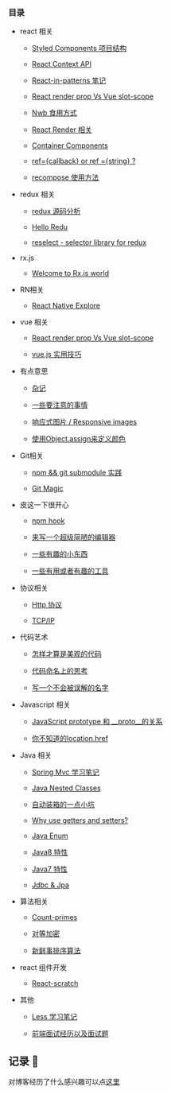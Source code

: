 ### 目录

- react 相关

  - [Styled Components 项目结构](https://github.com/Nbsaw/notes/issues/64)

  - [React Context API](https://github.com/Nbsaw/notes/issues/62)

  - [React-in-patterns 笔记](https://github.com/Nbsaw/notes/issues/61)

  - [React render prop Vs Vue slot-scope](https://github.com/Nbsaw/notes/issues/53)
  
  - [Nwb 食用方式](https://github.com/Nbsaw/notes/issues/52)

  - [React Render 相关](https://github.com/Nbsaw/notes/issues/45)

  - [Container Components](https://github.com/Nbsaw/notes/issues/44)

  - [ref={callback} or ref ={string} ? ](https://github.com/Nbsaw/notes/issues/43)

  - [recompose 使用方法](https://github.com/Nbsaw/notes/issues/41)

- redux 相关

  - [redux 源码分析](https://github.com/Nbsaw/notes/issues/55)

  - [Hello Redu](https://github.com/Nbsaw/notes/issues/46)

  - [reselect - selector library for redux](https://github.com/Nbsaw/notes/issues/42)

- rx.js

  - [Welcome to Rx.js world](https://github.com/Nbsaw/notes/issues/49)

- RN相关

  - [React Native Explore](https://github.com/Nbsaw/notes/issues/36)

- vue 相关

  - [React render prop Vs Vue slot-scope](https://github.com/Nbsaw/notes/issues/53)

  - [vue.js 实用技巧](https://github.com/Nbsaw/notes/issues/37)

- 有点意思

  - [杂记](https://github.com/Nbsaw/notes/issues/39)
  
  - [一些要注意的事情](https://github.com/Nbsaw/notes/issues/11)
  
  - [响应式图片 / Responsive images](https://github.com/Nbsaw/notes/issues/70)
  
  - [使用Object.assign来定义颜色](https://github.com/Nbsaw/notes/issues/71)
  
- Git相关
  
  - [npm && git submodule 实践](https://github.com/Nbsaw/notes/issues/54)
  
  - [Git Magic](https://github.com/Nbsaw/notes/issues/47)
  
- 皮这一下很开心

  - [npm hook](https://github.com/Nbsaw/notes/issues/63)

  - [来写一个超级简陋的编辑器](https://github.com/Nbsaw/notes/issues/40)

  - [一些有趣的小东西](https://github.com/Nbsaw/notes/issues/4)
  
  - [一些有用或者有趣的工具](https://github.com/Nbsaw/notes/issues/6)
  
- 协议相关

  - [Http 协议](https://github.com/Nbsaw/notes/issues/17)

  - [TCP/IP](https://github.com/Nbsaw/notes/issues/18)
  
- 代码艺术

  - [怎样才算是美观的代码](https://github.com/Nbsaw/notes/issues/58)
  
  - [代码命名上的思考](https://github.com/Nbsaw/notes/issues/57)
  
  - [写一个不会被误解的名字](https://github.com/Nbsaw/notes/issues/56)

- Javascript 相关

  - [JavaScript prototype 和 __proto__的关系](https://github.com/Nbsaw/notes/issues/24)
  
  - [你不知道的location.href](https://github.com/Nbsaw/notes/issues/69)

- Java 相关

  - [Spring Mvc 学习笔记 ](https://github.com/Nbsaw/notes/issues/15)

  - [Java Nested Classes](https://github.com/Nbsaw/notes/issues/27)

  - [自动装箱的一点小坑 ](https://github.com/Nbsaw/notes/issues/26)

  - [Why use getters and setters?](https://github.com/Nbsaw/notes/issues/25)

  - [Java Enum](https://github.com/Nbsaw/notes/issues/21)

  - [Java8 特性](https://github.com/Nbsaw/notes/issues/20)

  - [Java7 特性](https://github.com/Nbsaw/notes/issues/19)

  - [Jdbc & Jpa](https://github.com/Nbsaw/notes/issues/31)

- 算法相关
  
  - [Count-primes](https://github.com/Nbsaw/notes/issues/59)
  
  - [对等加密](https://github.com/Nbsaw/notes/issues/60)
  
  - [新鲜事排序算法](https://github.com/Nbsaw/notes/issues/14)
  
- react 组件开发

  - [React-scratch](https://github.com/Nbsaw/notes/issues/51)
  
- 其他
  
  - [Less 学习笔记](https://github.com/Nbsaw/notes/issues/72)
  
  - [前端面试经历以及面试题](https://github.com/Nbsaw/notes/issues/38)


## 记录 📝

对博客经历了什么感兴趣可以点[这里](https://github.com/Nbsaw/notes/blob/master/CHANGELOG.md)

